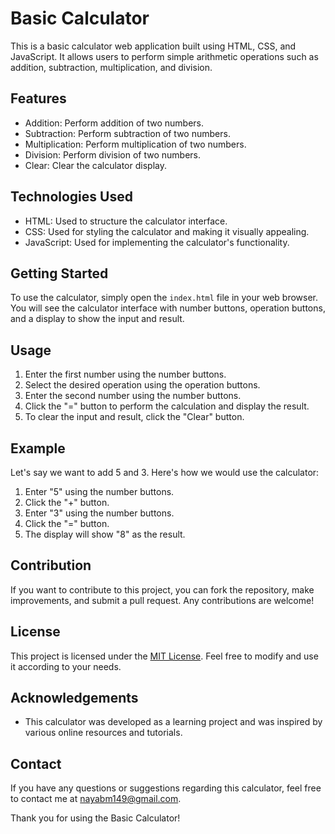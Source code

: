 # Basic Calculator

This is a basic calculator web application built using HTML, CSS, and JavaScript. It allows users to perform simple arithmetic operations such as addition, subtraction, multiplication, and division.

## Features

- Addition: Perform addition of two numbers.
- Subtraction: Perform subtraction of two numbers.
- Multiplication: Perform multiplication of two numbers.
- Division: Perform division of two numbers.
- Clear: Clear the calculator display.

## Technologies Used

- HTML: Used to structure the calculator interface.
- CSS: Used for styling the calculator and making it visually appealing.
- JavaScript: Used for implementing the calculator's functionality.

## Getting Started

To use the calculator, simply open the `index.html` file in your web browser. You will see the calculator interface with number buttons, operation buttons, and a display to show the input and result.

## Usage

1. Enter the first number using the number buttons.
2. Select the desired operation using the operation buttons.
3. Enter the second number using the number buttons.
4. Click the "=" button to perform the calculation and display the result.
5. To clear the input and result, click the "Clear" button.

## Example

Let's say we want to add 5 and 3. Here's how we would use the calculator:

1. Enter "5" using the number buttons.
2. Click the "+" button.
3. Enter "3" using the number buttons.
4. Click the "=" button.
5. The display will show "8" as the result.

## Contribution

If you want to contribute to this project, you can fork the repository, make improvements, and submit a pull request. Any contributions are welcome!

## License

This project is licensed under the [MIT License](LICENSE). Feel free to modify and use it according to your needs.

## Acknowledgements

- This calculator was developed as a learning project and was inspired by various online resources and tutorials.

## Contact

If you have any questions or suggestions regarding this calculator, feel free to contact me at [nayabm149@gmail.com](mailto:nayabm149@gmail.com).

Thank you for using the Basic Calculator!
